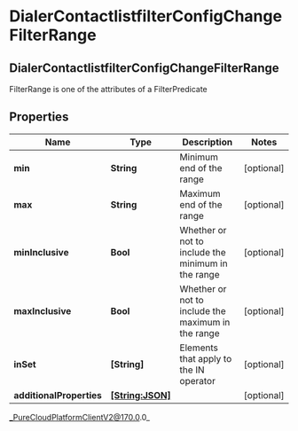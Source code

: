# DialerContactlistfilterConfigChangeFilterRange

## DialerContactlistfilterConfigChangeFilterRange
FilterRange is one of the attributes of a FilterPredicate

## Properties

|Name | Type | Description | Notes|
|------------ | ------------- | ------------- | -------------|
| **min** | **String** | Minimum end of the range | [optional] |
| **max** | **String** | Maximum end of the range | [optional] |
| **minInclusive** | **Bool** | Whether or not to include the minimum in the range | [optional] |
| **maxInclusive** | **Bool** | Whether or not to include the maximum in the range | [optional] |
| **inSet** | **[String]** | Elements that apply to the IN operator | [optional] |
| **additionalProperties** | [**[String:JSON]**](JSON) |  | [optional] |



_PureCloudPlatformClientV2@170.0.0_
